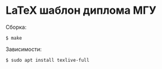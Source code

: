 # LaTeX шаблон диплома МГУ

Сборка:
```
$ make
```

Зависимости:
```
$ sudo apt install texlive-full
```
